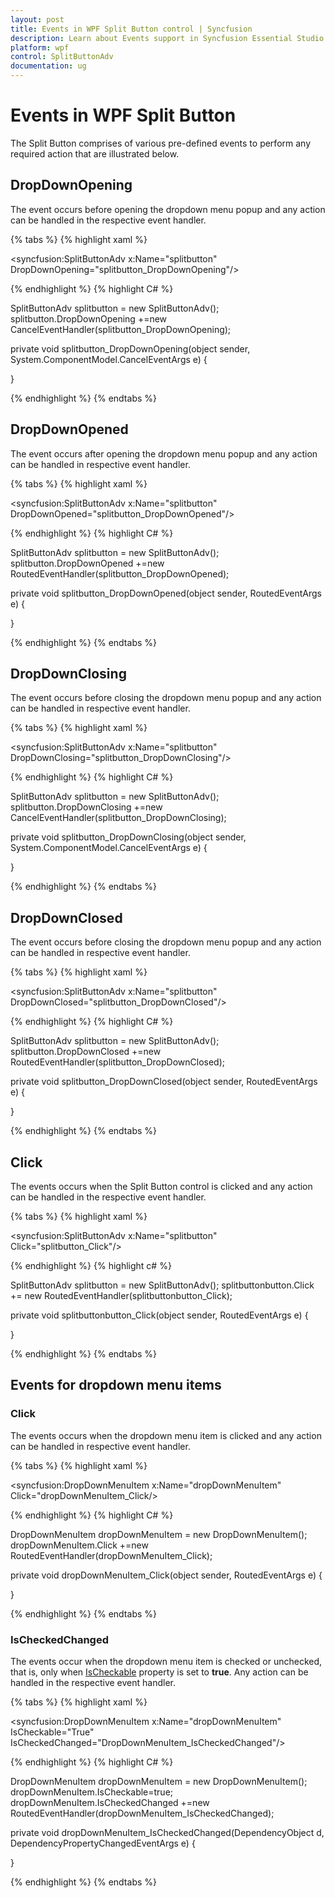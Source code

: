 ```yaml
---
layout: post
title: Events in WPF Split Button control | Syncfusion
description: Learn about Events support in Syncfusion Essential Studio WPF Split Button control, its elements and more.
platform: wpf
control: SplitButtonAdv
documentation: ug
---
```


# Events in WPF Split Button

The Split Button comprises of various pre-defined events to perform any required action that are illustrated below.

## DropDownOpening

The event occurs before opening the dropdown menu popup and any action can be handled in the respective event handler.

{% tabs %}
{% highlight xaml %} 

<syncfusion:SplitButtonAdv x:Name="splitbutton" DropDownOpening="splitbutton_DropDownOpening"/>

{% endhighlight %}
{% highlight C# %} 

SplitButtonAdv splitbutton = new SplitButtonAdv();
splitbutton.DropDownOpening +=new CancelEventHandler(splitbutton_DropDownOpening);

private void splitbutton_DropDownOpening(object sender, System.ComponentModel.CancelEventArgs e)
{

}

{% endhighlight %}
{% endtabs %}


## DropDownOpened

The event occurs after opening the dropdown menu popup and any action can be handled in respective event handler.

{% tabs %}
{% highlight xaml %}

<syncfusion:SplitButtonAdv x:Name="splitbutton" DropDownOpened="splitbutton_DropDownOpened"/> 

{% endhighlight %}
{% highlight C# %}

SplitButtonAdv splitbutton = new SplitButtonAdv();
splitbutton.DropDownOpened +=new RoutedEventHandler(splitbutton_DropDownOpened); 

private void splitbutton_DropDownOpened(object sender, RoutedEventArgs e)
{

}

{% endhighlight %} 
{% endtabs %}

## DropDownClosing

The event occurs before closing the dropdown menu popup and any action can be handled in respective event handler.

{% tabs %}
{% highlight xaml %} 

<syncfusion:SplitButtonAdv x:Name="splitbutton" DropDownClosing="splitbutton_DropDownClosing"/>

{% endhighlight %}
{% highlight C# %} 

SplitButtonAdv splitbutton = new SplitButtonAdv();
splitbutton.DropDownClosing +=new CancelEventHandler(splitbutton_DropDownClosing);

private void splitbutton_DropDownClosing(object sender, System.ComponentModel.CancelEventArgs e)
{

}

{% endhighlight %}
{% endtabs %}

## DropDownClosed 

The event occurs before closing the dropdown menu popup and any action can be handled in respective event handler.

{% tabs %}
{% highlight xaml %} 

<syncfusion:SplitButtonAdv x:Name="splitbutton" DropDownClosed="splitbutton_DropDownClosed"/> 

{% endhighlight %} 
{% highlight C# %} 

SplitButtonAdv splitbutton = new SplitButtonAdv();
splitbutton.DropDownClosed +=new RoutedEventHandler(splitbutton_DropDownClosed); 

private void splitbutton_DropDownClosed(object sender, RoutedEventArgs e)
{

}

{% endhighlight %} 
{% endtabs %}

## Click

The events occurs when the Split Button control is clicked and any action can be handled in the respective event handler.

{% tabs %}
{% highlight xaml %}

<syncfusion:SplitButtonAdv x:Name="splitbutton" Click="splitbutton_Click"/>

{% endhighlight %}
{% highlight c# %}

SplitButtonAdv splitbutton = new SplitButtonAdv();
splitbuttonbutton.Click += new RoutedEventHandler(splitbuttonbutton_Click);

private void splitbuttonbutton_Click(object sender, RoutedEventArgs e)
{

}

{% endhighlight %}
{% endtabs %}

## Events for dropdown menu items

### Click

The events occurs when the dropdown menu item is clicked and any action can be handled in respective event handler.

{% tabs %}
{% highlight xaml %} 

<syncfusion:DropDownMenuItem x:Name="dropDownMenuItem" Click="dropDownMenuItem_Click/> 

{% endhighlight %} 
{% highlight C# %} 

DropDownMenuItem dropDownMenuItem = new DropDownMenuItem();
dropDownMenuItem.Click +=new RoutedEventHandler(dropDownMenuItem_Click);

private void dropDownMenuItem_Click(object sender, RoutedEventArgs e)
{

} 

{% endhighlight %} 
{% endtabs %}

### IsCheckedChanged

The events occur when the dropdown menu item is checked or unchecked, that is, only when [IsCheckable](https://help.syncfusion.com/cr/wpf/Syncfusion.Windows.Tools.Controls.DropDownMenuItem.html#Syncfusion_Windows_Tools_Controls_DropDownMenuItem_IsCheckable) property is set to **true**. Any action can be handled in the respective event handler.

{% tabs %}
{% highlight xaml %} 

<syncfusion:DropDownMenuItem x:Name="dropDownMenuItem" IsCheckable="True" IsCheckedChanged="DropDownMenuItem_IsCheckedChanged"/>

{% endhighlight %} 
{% highlight C# %} 

DropDownMenuItem dropDownMenuItem  = new DropDownMenuItem();
dropDownMenuItem.IsCheckable=true;
dropDownMenuItem.IsCheckedChanged +=new RoutedEventHandler(dropDownMenuItem_IsCheckedChanged);

private void dropDownMenuItem_IsCheckedChanged(DependencyObject d, DependencyPropertyChangedEventArgs e)
{

}

{% endhighlight %} 
{% endtabs %}
